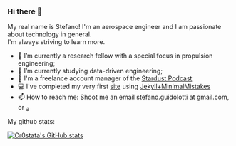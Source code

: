 ### Hi there 👋
My real name is Stefano!
I'm an aerospace engineer and I am passionate about technology in general.   
I'm always striving to learn more.
- 🔭 I’m currently a research fellow with a special focus in propulsion engineering;
- 📖 I’m currently studying data-driven engineering;
- 🎤 I'm a freelance account manager of the [Stardust Podcast](https://anchor.fm/stardust-podcast)
- 💻 I've completed my very first [site](https://cr0stata.github.io) using [Jekyll+MinimalMistakes](https://github.com/mmistakes/minimal-mistakes)
- 📫 How to reach me: Shoot me an email stefano.guidolotti at gmail.com, or  <a href="[https://www.linkedin.com/in/matteomanzi00seinfeldwasright/](https://www.linkedin.com/in/stefano-guidolotti/)" target="blank"><img align="center" src="https://upload.wikimedia.org/wikipedia/commons/c/ca/LinkedIn_logo_initials.png" alt="adam pithewan" height="15" width="15" /></a>


My github stats:

[![Cr0stata's GitHub stats](https://github-readme-stats.vercel.app/api?username=cr0stata&hide=contribs,prs,issues&theme=gotham)](https://github.com/anuraghazra/github-readme-stats)
